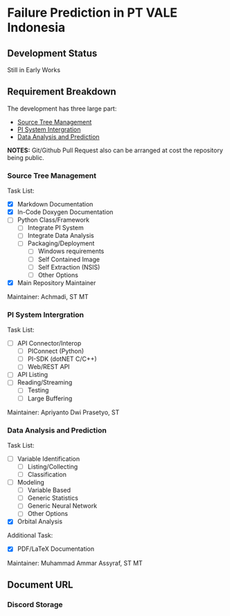 # Failure Prediction in PT VALE Indonesia

## Development Status

Still in Early Works

## Requirement Breakdown

The development has three large part:
- [Source Tree Management](#source-tree-management)
- [PI System Intergration](#pi-system-intergration)
- [Data Analysis and Prediction](#data-analysis-and-prediction)

**NOTES:** Git/Github Pull Request also can be arranged at cost the repository being public.

### Source Tree Management

Task List:
- [x] Markdown Documentation
- [x] In-Code Doxygen Documentation
- [ ] Python Class/Framework
    - [ ] Integrate PI System
    - [ ] Integrate Data Analysis
    - [ ] Packaging/Deployment
        - [ ] Windows requirements
        - [ ] Self Contained Image
        - [ ] Self Extraction (NSIS)
        - [ ] Other Options
- [x] Main Repository Maintainer

Maintainer: Achmadi, ST MT

### PI System Intergration

Task List:
- [ ] API Connector/Interop
    - [ ] PIConnect (Python)
    - [ ] PI-SDK (dotNET C/C++)
    - [ ] Web/REST API
- [ ] API Listing
- [ ] Reading/Streaming 
    - [ ] Testing
    - [ ] Large Buffering
    
Maintainer: Apriyanto Dwi Prasetyo, ST 

### Data Analysis and Prediction

Task List:
- [ ] Variable Identification
    - [ ] Listing/Collecting
    - [ ] Classification
- [ ] Modeling
    - [ ] Variable Based
    - [ ] Generic Statistics
    - [ ] Generic Neural Network
    - [ ] Other Options
- [x] Orbital Analysis

Additional Task:
- [x] PDF/LaTeX Documentation

Maintainer: Muhammad Ammar Assyraf, ST MT

## Document URL

### Discord Storage
